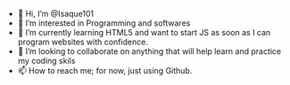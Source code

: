 - 👋 Hi, I’m @Isaque101
- 👀 I’m interested in Programming and softwares
- 🌱 I’m currently learning HTML5 and want to start JS as soon as I can program websites with confidence.
- 💞️ I’m looking to collaborate on anything that will help learn and practice my coding skils
- 📫 How to reach me; for now, just using Github.

<!---
Isaque101/Isaque101 is a ✨ special ✨ repository because its `README.md` (this file) appears on your GitHub profile.
You can click the Preview link to take a look at your changes.
--->
